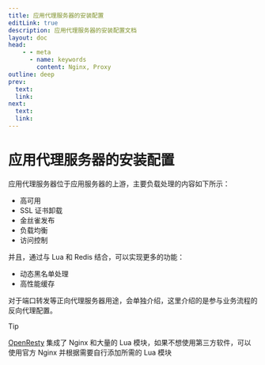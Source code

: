 ```yaml
---
title: 应用代理服务器的安装配置
editLink: true
description: 应用代理服务器的安装配置文档
layout: doc
head:
    - - meta
      - name: keywords
        content: Nginx, Proxy
outline: deep
prev:
  text:
  link:
next:
  text:
  link:
---
```


# 应用代理服务器的安装配置

应用代理服务器位于应用服务器的上游，主要负载处理的内容如下所示：

- 高可用
- SSL 证书卸载
- 金丝雀发布
- 负载均衡
- 访问控制

并且，通过与 Lua 和 Redis 结合，可以实现更多的功能：

- 动态黑名单处理
- 高性能缓存

对于端口转发等正向代理服务器用途，会单独介绍，这里介绍的是参与业务流程的反向代理配置。

> [!TIP]
> [OpenResty](https://openresty.org/cn/) 集成了 Nginx 和大量的 Lua 模块，如果不想使用第三方软件，可以使用官方 Nginx 并根据需要自行添加所需的 Lua 模块

